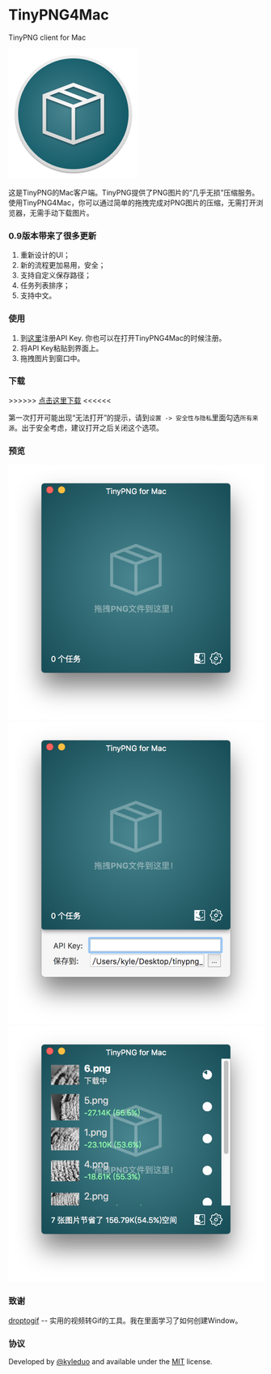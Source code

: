 # TinyPNG4Mac
TinyPNG client for Mac

![](./preview/icon.png)

这是TinyPNG的Mac客户端。TinyPNG提供了PNG图片的“几乎无损”压缩服务。使用TinyPNG4Mac，你可以通过简单的拖拽完成对PNG图片的压缩，无需打开浏览器，无需手动下载图片。

### 0.9版本带来了很多更新

1. 重新设计的UI；
2. 新的流程更加易用，安全；
3. 支持自定义保存路径；
4. 任务列表排序；
5. 支持中文。


### 使用

1. 到[这里](https://tinypng.com/developers/subscription)注册API Key. 你也可以在打开TinyPNG4Mac的时候注册。
2. 将API Key粘贴到界面上。
3. 拖拽图片到窗口中。

### 下载

\>\>\>\>\>\> [点击这里下载](https://github.com/kyleduo/TinyPNG4Mac/raw/master/archive/TinyPNG4Mac.app.zip) \<\<\<\<\<\<

第一次打开可能出现“无法打开”的提示，请到`设置 -> 安全性与隐私`里面勾选`所有来源`。出于安全考虑，建议打开之后关闭这个选项。

### 预览

![](./preview/preview2.png)
![](./preview/preview_panel.png)
![](./preview/preview_tasks.png)


### 致谢

[droptogif](https://github.com/mortenjust/droptogif) -- 实用的视频转Gif的工具。我在里面学习了如何创建Window。

### 协议

Developed by [@kyleduo](https://github.com/kyleduo) and available under the [MIT](http://opensource.org/licenses/MIT) license.